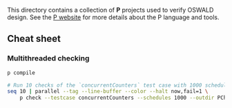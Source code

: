 This directory contains a collection of **P** projects used to verify OSWALD
design. See the [P website](https://p-org.github.io/P) for more details about
the P language and tools.

## Cheat sheet

### Multithreaded checking

```sh
p compile

# Run 10 checks of the `concurrentCounters` test case with 1000 schedules each:
seq 10 | parallel --tag --line-buffer --color --halt now,fail=1 \
    p check --testcase concurrentCounters --schedules 1000 --outdir PCheckerOutput/{}
```
